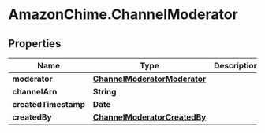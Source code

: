 # AmazonChime.ChannelModerator

## Properties

Name | Type | Description | Notes
------------ | ------------- | ------------- | -------------
**moderator** | [**ChannelModeratorModerator**](ChannelModeratorModerator.md) |  | [optional] 
**channelArn** | **String** |  | [optional] 
**createdTimestamp** | **Date** |  | [optional] 
**createdBy** | [**ChannelModeratorCreatedBy**](ChannelModeratorCreatedBy.md) |  | [optional] 


